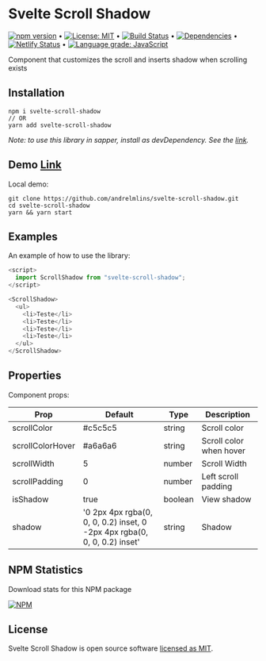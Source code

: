 # Svelte Scroll Shadow

[![npm version](https://badge.fury.io/js/svelte-scroll-shadow.svg)](https://www.npmjs.com/package/svelte-scroll-shadow) &bull; [![License: MIT](https://img.shields.io/badge/License-MIT-yellow.svg)](https://github.com/andrelmlins/svelte-scroll-shadow/blob/master/LICENSE) &bull; [![Build Status](https://travis-ci.com/andrelmlins/svelte-scroll-shadow.svg?branch=master)](https://travis-ci.com/andrelmlins/svelte-scroll-shadow) &bull; [![Dependencies](https://david-dm.org/andrelmlins/svelte-scroll-shadow.svg)](https://david-dm.org/andrelmlins/svelte-scroll-shadow) &bull; [![Netlify Status](https://api.netlify.com/api/v1/badges/53827e2d-1e33-4e5b-a563-b05436626172/deploy-status)](https://app.netlify.com/sites/svelte-scroll-shadow/deploys) &bull; [![Language grade: JavaScript](https://img.shields.io/lgtm/grade/javascript/g/andrelmlins/svelte-scroll-shadow.svg?logo=lgtm&logoWidth=18)](https://lgtm.com/projects/g/andrelmlins/svelte-scroll-shadow/context:javascript)

Component that customizes the scroll and inserts shadow when scrolling exists

## Installation

```
npm i svelte-scroll-shadow
// OR
yarn add svelte-scroll-shadow
```

<em>Note: to use this library in sapper, install as devDependency. See the [link](https://github.com/sveltejs/sapper-template#using-external-components).</em>

## Demo [Link](https://svelte-scroll-shadow.netlify.com/)

Local demo:

```
git clone https://github.com/andrelmlins/svelte-scroll-shadow.git
cd svelte-scroll-shadow
yarn && yarn start
```

## Examples

An example of how to use the library:

```js
<script>
  import ScrollShadow from "svelte-scroll-shadow";
</script>

<ScrollShadow>
  <ul>
    <li>Teste</li>
    <li>Teste</li>
    <li>Teste</li>
    <li>Teste</li>
  </ul>
</ScrollShadow>
```

## Properties

Component props:

| Prop             | Default                                                                   | Type    | Description             |
| ---------------- | ------------------------------------------------------------------------- | ------- | ----------------------- |
| scrollColor      | #c5c5c5                                                                   | string  | Scroll color            |
| scrollColorHover | #a6a6a6                                                                   | string  | Scroll color when hover |
| scrollWidth      | 5                                                                         | number  | Scroll Width            |
| scrollPadding    | 0                                                                         | number  | Left scroll padding     |
| isShadow         | true                                                                      | boolean | View shadow             |
| shadow           | '0 2px 4px rgba(0, 0, 0, 0.2) inset, 0 -2px 4px rgba(0, 0, 0, 0.2) inset' | string  | Shadow                  |

## NPM Statistics

Download stats for this NPM package

[![NPM](https://nodei.co/npm/svelte-scroll-shadow.png)](https://nodei.co/npm/svelte-scroll-shadow/)

## License

Svelte Scroll Shadow is open source software [licensed as MIT](https://github.com/andrelmlins/svelte-scroll-shadow/blob/master/LICENSE).
